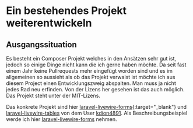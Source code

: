 # Ein bestehendes Projekt weiterentwickeln

## Ausgangssituation

Es besteht ein Composer Projekt welches in den Ansätzen sehr gut ist, jedoch so einige Dinge nicht kann die ich gerne haben möchte. Da seit fast einem Jahr keine Pullrequests mehr eingefügt worden sind und es im allgemeinen so aussieht als ob das Projekt verwaist ist möchte ich aus diesem Project einen Entwicklungszweig abspalten. Man muss ja nicht jedes Rad neu erfinden. Von der Lizens her gesehen ist das auch möglich. Das Projekt steht unter der MIT-Lizens. 

Das konkrete Projekt sind hier [laravel-livewire-forms](https://github.com/kdion4891/laravel-livewire-forms){:target="_blank"} und [laravel-livewire-tables](https://github.com/kdion4891/laravel-livewire-tables) von dem User [kdion4891](https://github.com/kdion4891). Als Beschreibungsbeispiel werde ich hier  [laravel-livewire-forms](https://github.com/kdion4891/laravel-livewire-forms) nehmen.

